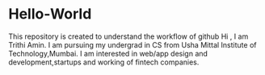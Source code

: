 # Hello-World
This repository is created to understand the workflow of github
Hi , I am Trithi Amin.
I am pursuing my undergrad in CS from Usha Mittal Institute of Technology,Mumbai.
I am interested in web/app design and development,startups and working of fintech companies.
